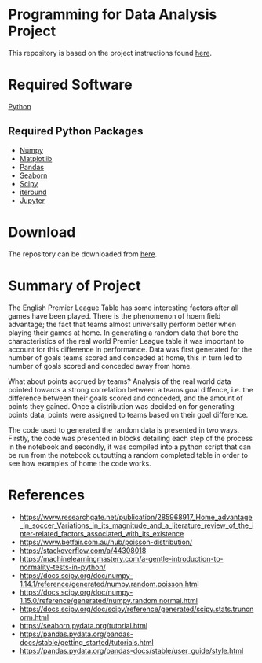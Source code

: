 # Programming for Data Analysis Project
This repository is based on the project instructions found [here](https://github.com/brianmcgmit/ProgDA/raw/master/ProgDA_Project.pdf).

# Required Software
[Python](https://www.python.org/downloads/)

## Required Python Packages
- [Numpy](https://numpy.org/)
- [Matplotlib](https://matplotlib.org/)
- [Pandas](https://pandas.pydata.org/)
- [Seaborn](https://seaborn.pydata.org/)
- [Scipy](https://scipy.org/install.html)
- [iteround](https://pypi.org/project/iteround/)
- [Jupyter](https://jupyter.org/install.html)

# Download
The repository can be downloaded from [here](https://github.com/ANihill/fundamentalsProject.git).

# Summary of Project
The English Premier League Table has some interesting factors after all games have been played. There is the phenomenon of hoem field advantage; the fact that teams almost universally perform better when playing their games at home. In generating a random data that bore the characteristics of the real world Premier League table it was important to account for this difference in performance. Data was first generated for the number of goals teams scored and conceded at home, this in turn led to number of goals scored and conceded away from home. 

What about points accrued by teams? Analysis of the real world data pointed towards a strong correlation between a teams goal diffence, i.e. the difference between their goals scored and conceded, and the amount of points they gained. Once a distribution was decided on for generating points data, points were assigned to teams based on their goal difference.

The code used to generated the random data is presented in two ways. Firstly, the code was presented in blocks detailing each step of the process in the notebook and secondly, it was compiled into a python script that can be run from the notebook outputting a random completed table in order to see how examples of home the code works.

# References 
- https://www.researchgate.net/publication/285968917_Home_advantage_in_soccer_Variations_in_its_magnitude_and_a_literature_review_of_the_inter-related_factors_associated_with_its_existence
- https://www.betfair.com.au/hub/poisson-distribution/
- https://stackoverflow.com/a/44308018
- https://machinelearningmastery.com/a-gentle-introduction-to-normality-tests-in-python/
- https://docs.scipy.org/doc/numpy-1.14.1/reference/generated/numpy.random.poisson.html
- https://docs.scipy.org/doc/numpy-1.15.0/reference/generated/numpy.random.normal.html
- https://docs.scipy.org/doc/scipy/reference/generated/scipy.stats.truncnorm.html
- https://seaborn.pydata.org/tutorial.html
- https://pandas.pydata.org/pandas-docs/stable/getting_started/tutorials.html
- https://pandas.pydata.org/pandas-docs/stable/user_guide/style.html

